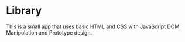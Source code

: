 # Library
This is a small app that uses basic HTML and CSS with JavaScript DOM Manipulation and Prototype design. 
